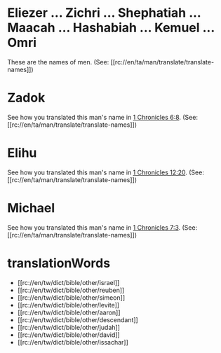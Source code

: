 # Eliezer ... Zichri ... Shephatiah ... Maacah ... Hashabiah ... Kemuel ... Omri

These are the names of men. (See: [[rc://en/ta/man/translate/translate-names]])

# Zadok

See how you translated this man's name in [1 Chronicles 6:8](../06/07.md). (See: [[rc://en/ta/man/translate/translate-names]])

# Elihu

See how you translated this man's name in [1 Chronicles 12:20](../12/19.md). (See: [[rc://en/ta/man/translate/translate-names]])

# Michael

See how you translated this man's name in [1 Chronicles 7:3](../07/01.md). (See: [[rc://en/ta/man/translate/translate-names]])

# translationWords

* [[rc://en/tw/dict/bible/other/israel]]
* [[rc://en/tw/dict/bible/other/reuben]]
* [[rc://en/tw/dict/bible/other/simeon]]
* [[rc://en/tw/dict/bible/other/levite]]
* [[rc://en/tw/dict/bible/other/aaron]]
* [[rc://en/tw/dict/bible/other/descendant]]
* [[rc://en/tw/dict/bible/other/judah]]
* [[rc://en/tw/dict/bible/other/david]]
* [[rc://en/tw/dict/bible/other/issachar]]